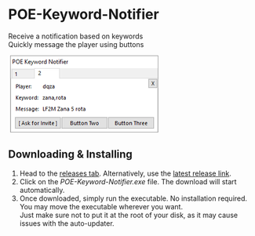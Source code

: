 # POE-Keyword-Notifier

Receive a notification based on keywords  
Quickly message the player using buttons  

<p align="left">
  <img src="https://raw.githubusercontent.com/lemasato/POE-Keyword-Notifier/master/resources/screenshots/interface.png">
</p> <!-- Interface GIF -->

## Downloading & Installing
1. Head to the [releases tab](https://github.com/lemasato/POE-Keyword-Notifier/releases). Alternatively, use the [latest release link](https://github.com/lemasato/POE-Keyword-Notifier/releases/latest).  
1. Click on the <i>POE-Keyword-Notifier.exe</i> file. The download will start automatically.  
1. Once downloaded, simply run the executable. No installation required.  
   You may move the executable wherever you want.  
   Just make sure not to put it at the root of your disk, as it may cause issues with the auto-updater.

